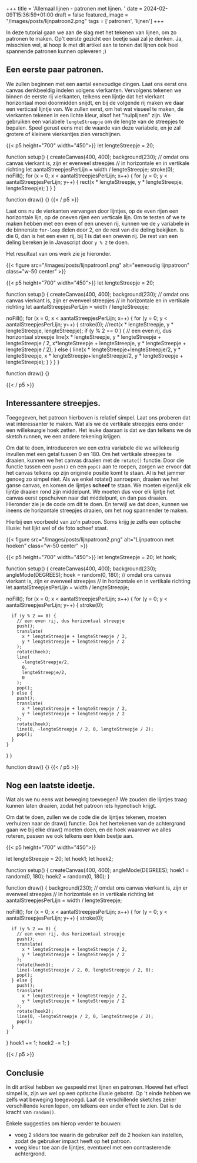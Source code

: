 +++
title = 'Allemaal lijnen - patronen met lijnen. '
date = 2024-02-09T15:36:59+01:00
draft = false
featured_image = "/images/posts/lijnpatroon2.png"
tags = ['patronen', 'lijnen']
+++

In deze tutorial gaan we aan de slag met het tekenen van lijnen, om zo patronen te maken. Op't eerste gezicht een beetje saai zal je denken. Ja, misschien wel, al hoop ik met dit artikel aan te tonen dat lijnen ook heel spannende patronen kunnen opleveren ;)

<!--more-->

## Een eerste paar patronen.
We zullen beginnen met een aantal eenvoudige dingen. Laat ons eerst ons canvas denkbeeldig indelen volgens vierkanten. Vervolgens tekenen we binnen de eerste rij vierkanten, telkens een lijntje dat het vierkant horizontaal mooi doormidden snijdt, en bij de volgende rij maken we daar een verticaal lijntje van.
We zullen eerst, om het wat visueel te maken, de vierkanten tekenen in een lichte kleur, alsof het "hulplijnen" zijn. We gebruiken een variabele ```lengteStreepje``` om de lengte van de streepjes te bepalen. Speel gerust eens met de waarde van deze variabele, en je zal grotere of kleinere vierkantjes zien verschijnen.



{{< p5 height="700" width="450">}}
let lengteStreepje = 20;

function setup() {
  createCanvas(400, 400);
  background(230);
  // omdat ons canvas vierkant is, zijn er evenveel streepjes
  // in horizontale en in vertikale richting
  let aantalStreepjesPerLijn = width / lengteStreepje;
  stroke(0);
  noFill();
  for (x = 0; x < aantalStreepjesPerLijn; x++) {
    for (y = 0; y < aantalStreepjesPerLijn; y++) {
      rect(x * lengteStreepje, y * lengteStreepje, lengteStreepje);
    }
  }
}

function draw() {}
{{< / p5 >}}

Laat ons nu de vierkanten vervangen door lijntjes, op de even rijen een horizontale lijn, op de oneven rijen een verticale lijn. Om te testen of we te maken hebben met een even of een uneven rij, kunnen we de ```y``` variabele in de binnenste ```for-loop``` delen door 2, en de rest van die deling bekijken. Is die 0, dan is het een even rij, bij 1 is dat een oneven rij. De rest van een deling bereken je in Javascript door ```y % 2``` te doen.

Het resultaat van ons werk zie je hieronder.

{{< figure src="/images/posts/lijnpatroon1.png" alt="eenvoudig lijnpatroon" class="w-50 center" >}}

{{< p5 height="700" width="450">}}
let lengteStreepje = 20;

function setup() {
  createCanvas(400, 400);
  background(230);
  // omdat ons canvas vierkant is, zijn er evenveel streepjes
  // in horizontale en in vertikale richting
  let aantalStreepjesPerLijn = width / lengteStreepje;
  
  noFill();
  for (x = 0; x < aantalStreepjesPerLijn; x++) {
    for (y = 0; y < aantalStreepjesPerLijn; y++) {
    stroke(0);
     //rect(x * lengteStreepje, y * lengteStreepje, lengteStreepje);
      if (y % 2 == 0 ) { // een even rij, dus horizontaal streepje
        line(x * lengteStreepje, y * lengteStreepje + lengteStreepje / 2,  x*lengteStreepje + lengteStreepje, y * lengteStreepje + lengteStreepje / 2);
      }
      else {
                line(x * lengteStreepje+lengteStreepje/2, y * lengteStreepje,  x * lengteStreepje+lengteStreepje/2, y * lengteStreepje + lengteStreepje);
      }
    }
  }
}

function draw() {}

{{< / p5 >}}

## Interessantere streepjes.
Toegegeven, het patroon hierboven is relatief simpel. Laat ons proberen dat wat interessanter te maken. Wat als we de vertikale streepjes eens onder een willekeurgie hoek zetten. Het leuke daaraan is dat we dan telkens we de sketch runnen, we een andere tekening krijgen.

Om dat te doen, introduceren we een extra variabele die we willekeurig invullen met een getal tussen 0 en 180. Om het vertikale streepjes te draaien, kunnen we het canvas draaien met de ```rotate()``` functie. Door die functie tussen een ```push()``` en een ```pop()``` aan te roepen, zorgen we ervoor dat het canvas telkens op zijn originele positie komt te staan. Al is het jammer genoeg zo simpel niet. Als we enkel rotate() aanroepen, draaien we het ganse canvas, en komen de lijntjes __scheef__ te staan. We moeten eigenlijk elk lijntje draaien rond zijn middelpunt. We moeten dus voor elk lijntje het canvas eerst opschuiven naar dat middelpunt, en dan pas draaien. Hieronder zie je de code om dit te doen. En terwijl we dat doen, kunnen we ineens de horizontale streepjes draaien, om het nog spannender te maken.

Hierbij een voorbeeld van zo'n patroon. Soms krijg je zelfs een optische illusie: het lijkt wel of de foto scheef staat.

{{< figure src="/images/posts/lijnpatroon2.png" alt="Lijnpatroon met hoeken" class="w-50 center" >}}


{{< p5 height="700" width="450">}}
let lengteStreepje = 20;
let hoek;

function setup() {
  createCanvas(400, 400);
  background(230);
  angleMode(DEGREES);
  hoek = random(0, 180);
  // omdat ons canvas vierkant is, zijn er evenveel streepjes
  // in horizontale en in vertikale richting
  let aantalStreepjesPerLijn = width / lengteStreepje;

  noFill();
  for (x = 0; x < aantalStreepjesPerLijn; x++) {
    for (y = 0; y < aantalStreepjesPerLijn; y++) {
      stroke(0);

      if (y % 2 == 0) {
        // een even rij, dus horizontaal streepje
        push();
        translate(
          x * lengteStreepje + lengteStreepje / 2,
          y * lengteStreepje + lengteStreepje / 2
        );
        rotate(hoek);
        line(
          -lengteStreepje/2,
          0,
          lengteStreepje/2,
          0
        );
        pop();
      } else {
        push();
        translate(
          x * lengteStreepje + lengteStreepje / 2,
          y * lengteStreepje + lengteStreepje / 2
        );
        rotate(hoek);
        line(0, -lengteStreepje / 2, 0, lengteStreepje / 2);
        pop();
      }
    }
  }
}

function draw() {}
{{< / p5 >}}

## Nog een laatste ideetje.

Wat als we nu eens wat beweging toevoegen? We zouden die lijntjes traag kunnen laten draaien, zodat het patroon iets hypnotisch krijgt.

Om dat te doen, zullen we de code die de lijntjes tekenen, moeten verhuizen naar de draw() functie. Ook het hertekenen van de achtergrond gaan we bij elke draw() moeten doen, en de hoek waarover we alles roteren, passen we ook telkens een klein beetje aan.

{{< p5 height="700" width="450">}}

let lengteStreepje = 20;
let hoek1;
let hoek2;

function setup() {
  createCanvas(400, 400);
  angleMode(DEGREES);
  hoek1 = random(0, 180);
  hoek2 = random(0, 180);
}

function draw() {
  background(230);
  // omdat ons canvas vierkant is, zijn er evenveel streepjes
  // in horizontale en in vertikale richting
  let aantalStreepjesPerLijn = width / lengteStreepje;

  noFill();
  for (x = 0; x < aantalStreepjesPerLijn; x++) {
    for (y = 0; y < aantalStreepjesPerLijn; y++) {
      stroke(0);

      if (y % 2 == 0) {
        // een even rij, dus horizontaal streepje
        push();
        translate(
          x * lengteStreepje + lengteStreepje / 2,
          y * lengteStreepje + lengteStreepje / 2
        );
        rotate(hoek1);
        line(-lengteStreepje / 2, 0, lengteStreepje / 2, 0);
        pop();
      } else {
        push();
        translate(
          x * lengteStreepje + lengteStreepje / 2,
          y * lengteStreepje + lengteStreepje / 2
        );
        rotate(hoek2);
        line(0, -lengteStreepje / 2, 0, lengteStreepje / 2);
        pop();
      }
    }
  }
  hoek1 += 1;
  hoek2 -= 1;
}

{{< / p5 >}}

## Conclusie
In dit artikel hebben we gespeeld met lijnen en patronen. Hoewel het effect simpel is, zijn we wel op een optische illusie gebotst. Op 't einde hebben we zelfs wat beweging toegevoegd. Laat de verschillende sketches zeker verschillende keren lopen, om telkens een ander effect te zien. Dat is de kracht van ```random()```.

Enkele suggesties om hierop verder te bouwen:
- voeg 2 sliders toe waarin de gebruiker zelf de 2 hoeken kan instellen, zodat de gebruiker impact heeft op het patroon.
- voeg kleur toe aan de lijntjes, eventueel met een contrasterende achtergrond.